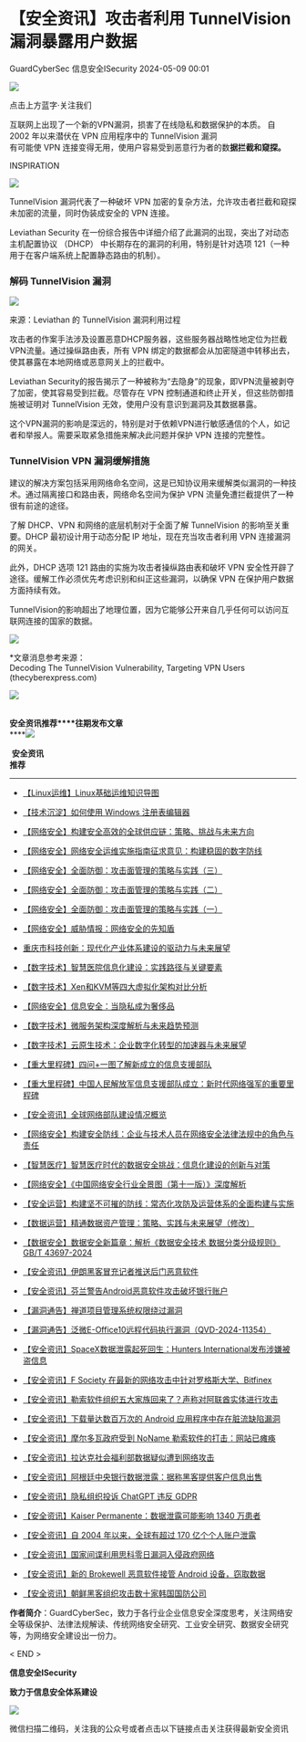 #  【安全资讯】攻击者利用 TunnelVision 漏洞暴露用户数据   
GuardCyberSec  信息安全ISecurity   2024-05-09 00:01  
  
![](https://mmbiz.qpic.cn/sz_mmbiz_gif/C6Ge5dDibEBq1ibwbHuxHEEcHmVe3tzd30oYaianWSx2E0KheazdiaC8lZib3qtdmU8Ex2U1a70aoJuJmDJib9mc65xA/640?wx_fmt=gif&from=appmsg "")  
  
  
点击上方蓝字·关注我们  
  
  
  
  
  
互联网上出现了一个新的VPN漏洞，损害了在线隐私和数据保护的本质。 自 2002 年以来潜伏在 VPN 应用程序中的 TunnelVision 漏洞  
有可能使 VPN 连接变得无用，使用户容易受到恶意行为者的数**据拦截和窥探。**  
  
  
INSPIRATION  
  
![](https://mmbiz.qpic.cn/sz_mmbiz_jpg/C6Ge5dDibEBrLNL961tRcSxWiaqWUrdwZDBzUIRr2Zpt3fwSXSp9FGS3hGDmXQ6Iyiayq91IdGV6w1ZeicZ1L91Emg/640?wx_fmt=other&from=appmsg "")  
  
  
TunnelVision 漏洞代表了一种破坏 VPN 加密的复杂方法，允许攻击者拦截和窥探未加密的流量，同时伪装成安全的 VPN 连接。  
  
Leviathan Security 在一份综合报告中详细介绍了此漏洞的出现，突出了对动态主机配置协议 （DHCP） 中长期存在的漏洞的利用，特别是针对选项 121（一种用于在客户端系统上配置静态路由的机制）。  
### 解码 TunnelVision 漏洞  
  
![](https://mmbiz.qpic.cn/sz_mmbiz_jpg/C6Ge5dDibEBrLNL961tRcSxWiaqWUrdwZD5NEYy7efWzwgjg43NQGwdn6IZZHSlWLfEleSQF5b8f9YovRcsM0oIg/640?wx_fmt=other&from=appmsg "")  
  
来源：Leviathan 的 TunnelVision 漏洞利用过程  
  
攻击者的作案手法涉及设置恶意DHCP服务器，这些服务器战略性地定位为拦截VPN流量。通过操纵路由表，所有 VPN 绑定的数据都会从加密隧道中转移出去，使其暴露在本地网络或恶意网关上的拦截中。  
  
Leviathan Security的报告揭示了一种被称为“去隐身”的现象，即VPN流量被剥夺了加密，使其容易受到拦截。尽管存在 VPN 控制通道和终止开关，但这些防御措施被证明对 TunnelVision 无效，使用户没有意识到漏洞及其数据暴露。  
  
这个VPN漏洞的影响是深远的，特别是对于依赖VPN进行敏感通信的个人，如记者和举报人。需要采取紧急措施来解决此问题并保护 VPN 连接的完整性。  
### TunnelVision VPN 漏洞缓解措施  
  
建议的解决方案包括采用网络命名空间，这是已知协议用来缓解类似漏洞的一种技术。通过隔离接口和路由表，网络命名空间为保护 VPN 流量免遭拦截提供了一种很有前途的途径。  
  
了解 DHCP、VPN 和网络的底层机制对于全面了解 TunnelVision 的影响至关重要。DHCP 最初设计用于动态分配 IP 地址，现在充当攻击者利用 VPN 连接漏洞的网关。  
  
此外，DHCP 选项 121 路由的实施为攻击者操纵路由表和破坏 VPN 安全性开辟了途径。缓解工作必须优先考虑识别和纠正这些漏洞，以确保 VPN 在保护用户数据方面持续有效。  
  
TunnelVision的影响超出了地理位置，因为它能够公开来自几乎任何可以访问互联网连接的国家的数据。  
  
![](https://mmbiz.qpic.cn/sz_mmbiz_gif/C6Ge5dDibEBruzf1dRUPjaicXsFSCV6KN0SEt0AyxFplPENcROnN6WtToLicpWzZWsYVq9Z5MRSGUMcGJU9rOHAMg/640?wx_fmt=gif&from=appmsg "")  
  
  
  
*文章消息参考来源：  
Decoding The TunnelVision Vulnerability, Targeting VPN Users (thecyberexpress.com)  
  
  
  
![](https://mmbiz.qpic.cn/mmbiz_png/f4oz4PGldsrkljIia1cATYDQTq2Sald0SWtAribBKqM0Hdk1uXXAL2rpGoMsK4oZlX7aw88ib2MicteLff09DwmhNA/640?wx_fmt=png "")  
  
   
**安全资讯推荐****往期发布文章**  
****![](https://mmbiz.qpic.cn/mmbiz_png/f4oz4PGldsrkljIia1cATYDQTq2Sald0SWtAribBKqM0Hdk1uXXAL2rpGoMsK4oZlX7aw88ib2MicteLff09DwmhNA/640?wx_fmt=png "")  
  
  
  
 **安全资讯**  
**推荐**  
********  
  
- [【Linux运维】Linux基础运维知识导图](http://mp.weixin.qq.com/s?__biz=MzI3MTk4Mjc3NA==&mid=2247485276&idx=1&sn=99836b4a9984c5957b890d53085f4a4f&chksm=eb38ce85dc4f47938a70c484c3a69554259e6d898d234577aa00d6b2146f142531cac96a64e3&scene=21#wechat_redirect)  
  
  
- [【技术沉淀】如何使用 Windows 注册表编辑器](http://mp.weixin.qq.com/s?__biz=MzI3MTk4Mjc3NA==&mid=2247485276&idx=4&sn=9bd5304c34f24bba3b00f6c2d4f37712&chksm=eb38ce85dc4f479366464cc6d96bc30b3c91b6a0adaff053f882a30f48fb48d19f63a9ecdbb8&scene=21#wechat_redirect)  
  
  
- [【网络安全】构建安全高效的全球供应链：策略、挑战与未来方向](http://mp.weixin.qq.com/s?__biz=MzI3MTk4Mjc3NA==&mid=2247485166&idx=1&sn=6642fb2cd803b8746960ce48864a6260&chksm=eb38cf37dc4f4621ba36f2c8bd3aad8d749dc8f96a340291fec30e0c4d3765c8846048dc5929&scene=21#wechat_redirect)  
  
  
- [【网络安全】网络安全运维实施指南征求意见：构建稳固的数字防线](http://mp.weixin.qq.com/s?__biz=MzI3MTk4Mjc3NA==&mid=2247485073&idx=1&sn=55aae92e37d0e3da862c7eebca29dcf9&chksm=eb38cf48dc4f465eac38fb417d0766c45c712bea09df09271d656f0625256ffbd967ba7b47e1&scene=21#wechat_redirect)  
  
  
- [【网络安全】全面防御：攻击面管理的策略与实践（三）](http://mp.weixin.qq.com/s?__biz=MzI3MTk4Mjc3NA==&mid=2247485031&idx=1&sn=57b4200bac5ae985612c554a2fb7a0d2&chksm=eb38cfbedc4f46a8a1ca8fac87fc76fc6fbaea802f26da43519c31674a84054ae14a5679a334&scene=21#wechat_redirect)  
  
  
- [【网络安全】全面防御：攻击面管理的策略与实践（二）](http://mp.weixin.qq.com/s?__biz=MzI3MTk4Mjc3NA==&mid=2247485008&idx=1&sn=566983f507da8d8e3912b3c154196d6c&chksm=eb38cf89dc4f469f8b4bc7b24d88f8861d5b00f78f064d63d22d57598668e5aa477410e9c79e&scene=21#wechat_redirect)  
  
  
- [【网络安全】全面防御：攻击面管理的策略与实践（一）](http://mp.weixin.qq.com/s?__biz=MzI3MTk4Mjc3NA==&mid=2247484943&idx=1&sn=336df236ce7b87a60e6ff36bd06830f8&chksm=eb38cfd6dc4f46c00936b57b7ee2e2930c991ff2f12029ffab79a11397c90e36053a4c6eee9b&scene=21#wechat_redirect)  
  
  
- [【网络安全】威胁情报：网络安全的先知盾](http://mp.weixin.qq.com/s?__biz=MzI3MTk4Mjc3NA==&mid=2247484912&idx=1&sn=f2d25f46cc807e2ac843c4b756538502&chksm=eb38cc29dc4f453f88de335568f088336bb56ce9f900fb5acafc22e6e0b5e6e3f792e7d717bb&scene=21#wechat_redirect)  
  
  
- [重庆市科技创新：现代化产业体系建设的驱动力与未来展望](http://mp.weixin.qq.com/s?__biz=MzI3MTk4Mjc3NA==&mid=2247484814&idx=1&sn=db87075a73323bdfbec215f241b444a3&chksm=eb38cc57dc4f4541a066535e39e7acb07ed34d9a852717fd1d4dbe00ceb3f96b4eabf137d379&scene=21#wechat_redirect)  
  
  
- [【数字技术】智慧医院信息化建设：实践路径与关键要素](http://mp.weixin.qq.com/s?__biz=MzI3MTk4Mjc3NA==&mid=2247484762&idx=1&sn=9eeb44aea5857673b91a20eb7b8e0594&chksm=eb38cc83dc4f45955472283128a01efcbdf8f5e700426f0ca2e32e6f84f414a5e4173c5bb823&scene=21#wechat_redirect)  
  
  
- [【数字技术】Xen和KVM等四大虚拟化架构对比分析](http://mp.weixin.qq.com/s?__biz=MzI3MTk4Mjc3NA==&mid=2247484762&idx=2&sn=4d1a059a93b3108d3008ec9e15ab8673&chksm=eb38cc83dc4f45953f910053fb8df226dc7f7b1ce9c4cfac2166e4ae6b21fad88b2729a0d783&scene=21#wechat_redirect)  
  
  
- [【网络安全】信息安全：当隐私成为奢侈品](http://mp.weixin.qq.com/s?__biz=MzI3MTk4Mjc3NA==&mid=2247484660&idx=1&sn=fa8ab2fa399e877820110b51016eb957&chksm=eb38cd2ddc4f443baf2aec603ff1e9fe67d07d3bc24cbc08e019b44c7a890a2088a52b3a2c4a&scene=21#wechat_redirect)  
  
  
- [【数字技术】微服务架构深度解析与未来趋势预测](http://mp.weixin.qq.com/s?__biz=MzI3MTk4Mjc3NA==&mid=2247484528&idx=1&sn=bf6a0d7f6d6f242b56024db755a48015&chksm=eb38cda9dc4f44bf15b0e69ed3b795716ab450a27c9e402927d0484ac079980d7cb0be8535fd&scene=21#wechat_redirect)  
  
  
- [【数字技术】云原生技术：企业数字化转型的加速器与未来展望](http://mp.weixin.qq.com/s?__biz=MzI3MTk4Mjc3NA==&mid=2247484437&idx=1&sn=9e9f8596bed10a498557103a91e0bbad&chksm=eb38cdccdc4f44da317765cc6a545d7fb1c3f50836c7c65f112fe713a0d22d4997c89608f17f&scene=21#wechat_redirect)  
  
  
- [【重大里程碑】四问+一图了解新成立的信息支援部队](http://mp.weixin.qq.com/s?__biz=MzI3MTk4Mjc3NA==&mid=2247484395&idx=1&sn=307233af1695e5949012d86dfdd51a9a&chksm=eb38ca32dc4f4324b88acc3f7018ea73044bcead1709ed49a0f019a98112271efbce55d407c4&scene=21#wechat_redirect)  
  
  
- [【重大里程碑】中国人民解放军信息支援部队成立：新时代网络强军的重要里程碑](http://mp.weixin.qq.com/s?__biz=MzI3MTk4Mjc3NA==&mid=2247484385&idx=1&sn=1e062fdff9558ec04dc03341ff37329b&chksm=eb38ca38dc4f432e0841dd1032bed2bcea640ecf48fb0ab15391c3c260624a1886306b941920&scene=21#wechat_redirect)  
  
  
- [【安全资讯】全球网络部队建设情况概览](http://mp.weixin.qq.com/s?__biz=MzI3MTk4Mjc3NA==&mid=2247484385&idx=2&sn=ec98921df5f9d47722bd482be4cee7e1&chksm=eb38ca38dc4f432ee695ae57ca2363c43b53332e60d923d0cdcf49e91ff906c63b669f4decbe&scene=21#wechat_redirect)  
  
  
- [【网络安全】构建安全防线：企业与技术人员在网络安全法律法规中的角色与责任](http://mp.weixin.qq.com/s?__biz=MzI3MTk4Mjc3NA==&mid=2247484315&idx=1&sn=a301abcfbf235a6b901ade4ea062c8de&chksm=eb38ca42dc4f4354e889057200ddbf1623ba7e517309432d5e2ac4e3d13f505cc70612bfb623&scene=21#wechat_redirect)  
  
  
- [【智慧医疗】智慧医疗时代的数据安全挑战：信息化建设的创新与对策](http://mp.weixin.qq.com/s?__biz=MzI3MTk4Mjc3NA==&mid=2247484227&idx=1&sn=80b3e9779ddef2a076a360f407e07e19&chksm=eb38ca9adc4f438c34e695b799d4c4117f430e7cd7f734647a2b7db04a01cd7fdc0c52c8e813&scene=21#wechat_redirect)  
  
  
- [【网络安全】《中国网络安全行业全景图（第十一版）》深度解析](http://mp.weixin.qq.com/s?__biz=MzI3MTk4Mjc3NA==&mid=2247484226&idx=1&sn=a607d675905fe721bbca857741fe66bd&chksm=eb38ca9bdc4f438dbd9181648425b771294e2a6c44449ad28ca4c4a95e5f2d9e3e266760e724&scene=21#wechat_redirect)  
  
  
- [【安全运营】构建坚不可摧的防线：常态化攻防及运营体系的全面构建与实施](http://mp.weixin.qq.com/s?__biz=MzI3MTk4Mjc3NA==&mid=2247484112&idx=1&sn=7247a95b23a6860918a92b8f81a18bf4&chksm=eb38cb09dc4f421fce56c48b9a68c8d404095d6d7488f1b959fa79756e713bd0ff75ee1234cd&scene=21#wechat_redirect)  
  
  
- [【数据运营】精通数据资产管理：策略、实践与未来展望（修改）](http://mp.weixin.qq.com/s?__biz=MzI3MTk4Mjc3NA==&mid=2247484112&idx=3&sn=49f44ef556db33b794600170038f57d6&chksm=eb38cb09dc4f421f89e7b2be247cd19d98f9dda5858b6753f37e56d58b731e463e26facd08ba&scene=21#wechat_redirect)  
  
  
- [【数据安全】数据安全新篇章：解析《数据安全技术 数据分类分级规则》GB/T 43697-2024](http://mp.weixin.qq.com/s?__biz=MzI3MTk4Mjc3NA==&mid=2247484085&idx=2&sn=02be34c866019402b512feaa40304270&chksm=eb38cb6cdc4f427a4ef9aaedc2b7e0b07caede06c9f54123bc0ddb5ae299e794917aa263c037&scene=21#wechat_redirect)  
  
  
- [【安全资讯】伊朗黑客冒充记者推送后门恶意软件](http://mp.weixin.qq.com/s?__biz=MzI3MTk4Mjc3NA==&mid=2247485276&idx=2&sn=0a10d1f1a4db95c4e25d2310f924d1d5&chksm=eb38ce85dc4f47935279309adbd6490f86844d3295935c3889de71cd7e3355aadc53038c5ae1&scene=21#wechat_redirect)  
  
  
- [【安全资讯】芬兰警告Android恶意软件攻击破坏银行账户](http://mp.weixin.qq.com/s?__biz=MzI3MTk4Mjc3NA==&mid=2247485276&idx=3&sn=18c5944c37cc65fc22185b85c0624948&chksm=eb38ce85dc4f479369884c9203edcc23fc66d2a662a5480c4a80fd02c1bdfb4a73fb6af3cd42&scene=21#wechat_redirect)  
  
  
- [【漏洞通告】禅道项目管理系统权限绕过漏洞](http://mp.weixin.qq.com/s?__biz=MzI3MTk4Mjc3NA==&mid=2247484912&idx=2&sn=48062ade5fa1f3480a3b5810abe43c34&chksm=eb38cc29dc4f453f931b45db86cbab4141811f71375d73d6f89d0993779ca5b43147e6d0b836&scene=21#wechat_redirect)  
  
  
- [【漏洞通告】泛微E-Office10远程代码执行漏洞（QVD-2024-11354）](http://mp.weixin.qq.com/s?__biz=MzI3MTk4Mjc3NA==&mid=2247484943&idx=2&sn=66c0c019dc15a35a26c730adfeb0a0c6&chksm=eb38cfd6dc4f46c08deae534ca20c93387c5028b2dd63bc7a0fccc09c23614d16ec7e2dd4e23&scene=21#wechat_redirect)  
  
  
- [【安全资讯】SpaceX数据泄露起死回生：Hunters International发布涉嫌被盗信息](http://mp.weixin.qq.com/s?__biz=MzI3MTk4Mjc3NA==&mid=2247485166&idx=2&sn=ef588b684072aff924f895f46bbefd62&chksm=eb38cf37dc4f462135fc152234231268ecd92ba31a3be02207ca786c2bac5153945a6a41eb3c&scene=21#wechat_redirect)  
  
  
- [【安全资讯】F Society 在最新的网络攻击中针对罗格斯大学、Bitfinex](http://mp.weixin.qq.com/s?__biz=MzI3MTk4Mjc3NA==&mid=2247485166&idx=3&sn=916e5f593fb047772a5bbf601db992b1&chksm=eb38cf37dc4f4621795ba28befe3b13c7b758fa96675e534b932da0f69444c71472c58d68823&scene=21#wechat_redirect)  
  
  
- [【安全资讯】勒索软件组织五大家族回来了？声称对阿联酋实体进行攻击](http://mp.weixin.qq.com/s?__biz=MzI3MTk4Mjc3NA==&mid=2247485134&idx=2&sn=53f45607794291d0d4a632ceb0b2cabd&chksm=eb38cf17dc4f46012315b0743202beb2a9c373c569db2fe1b69a871927e4ff3db42a896b2731&scene=21#wechat_redirect)  
  
  
- [【安全资讯】下载量达数百万次的 Android 应用程序中存在脏流缺陷漏洞](http://mp.weixin.qq.com/s?__biz=MzI3MTk4Mjc3NA==&mid=2247485134&idx=3&sn=5c9d536ac5d6dfb6f21c9fc9874673bb&chksm=eb38cf17dc4f4601c4a7d7112b8890060c8a623b42aee8b076d8b3bfc54c3f52d945bc53c9d5&scene=21#wechat_redirect)  
  
  
- [【安全资讯】摩尔多瓦政府受到 NoName 勒索软件的打击：网站已瘫痪](http://mp.weixin.qq.com/s?__biz=MzI3MTk4Mjc3NA==&mid=2247485073&idx=2&sn=2a9495b7a549895691336b3245741f21&chksm=eb38cf48dc4f465e65116e584f3328e920df161ce6576cc1306849006724b5408a65bdf468d9&scene=21#wechat_redirect)  
  
  
- [【安全资讯】拉达克社会福利部数据疑似遭到网络攻击](http://mp.weixin.qq.com/s?__biz=MzI3MTk4Mjc3NA==&mid=2247485073&idx=3&sn=26c0742b3c51aab26d072f1b1511bea4&chksm=eb38cf48dc4f465e8ea0edc59a147ed62e11c8eb88e5a443d9467517bfb9a5ca5b65161cd00f&scene=21#wechat_redirect)  
  
  
- [【安全资讯】阿根廷中央银行数据泄露：据称黑客提供客户信息出售](http://mp.weixin.qq.com/s?__biz=MzI3MTk4Mjc3NA==&mid=2247485031&idx=2&sn=ffeba8887d1a21c35cd864e181f11fff&chksm=eb38cfbedc4f46a8ba3192b44d101f171ae9040db23f5bcfe3ef85127939eca2412cff4eafde&scene=21#wechat_redirect)  
  
  
- [【安全资讯】隐私组织投诉 ChatGPT 违反 GDPR](http://mp.weixin.qq.com/s?__biz=MzI3MTk4Mjc3NA==&mid=2247485031&idx=3&sn=66628e2cb3f99456c0c797b3568705b9&chksm=eb38cfbedc4f46a864302903ca6b5413b53539f8769c747c92f6e671cc2819b89876b49374a9&scene=21#wechat_redirect)  
  
  
- [【安全资讯】Kaiser Permanente：数据泄露可能影响 1340 万患者](http://mp.weixin.qq.com/s?__biz=MzI3MTk4Mjc3NA==&mid=2247485008&idx=2&sn=f22ae4809e3b022aae3c4f7e867c1591&chksm=eb38cf89dc4f469fb021021ba6ecabd7911d15d69b190c1798c023af64a56f1a87b8a048ff03&scene=21#wechat_redirect)  
  
  
- [【安全资讯】自 2004 年以来，全球有超过 170 亿个个人账户泄露](http://mp.weixin.qq.com/s?__biz=MzI3MTk4Mjc3NA==&mid=2247485008&idx=3&sn=766c34de0b8d0b62f97d7d3b0700d1ef&chksm=eb38cf89dc4f469f8a03143fdf7415b1b6b4c5aa1d764758bdfe1b1325a6c090c9e7eb498d1d&scene=21#wechat_redirect)  
  
  
- [【安全资讯】国家间谍利用思科零日漏洞入侵政府网络](http://mp.weixin.qq.com/s?__biz=MzI3MTk4Mjc3NA==&mid=2247484912&idx=3&sn=39936aa4d9d39f00f8c11f49b9b5d079&chksm=eb38cc29dc4f453f969be44f1d09964da17962c7b191f9d06ccd805bdd6e621cbdd845d6641d&scene=21#wechat_redirect)  
  
  
- [【安全资讯】新的 Brokewell 恶意软件接管 Android 设备，窃取数据](http://mp.weixin.qq.com/s?__biz=MzI3MTk4Mjc3NA==&mid=2247484912&idx=4&sn=f3f23fe0fce702d8d82f65ed162e225e&chksm=eb38cc29dc4f453f937a5cdff38541922af3ec3b4629bdfec46bd1416d0b4e8b4d76e9cb2559&scene=21#wechat_redirect)  
  
  
- [【安全资讯】朝鲜黑客组织攻击数十家韩国国防公司](http://mp.weixin.qq.com/s?__biz=MzI3MTk4Mjc3NA==&mid=2247484814&idx=2&sn=d6c5e99a663fa42c1229e32844834114&chksm=eb38cc57dc4f4541a798cf0ff9df8f05b69ee9718f197bf6db3ba309bf48dd1a883915d9a0bf&scene=21#wechat_redirect)  
  
  
  
  
  
**作者简介**：GuardCyberSec，致力于各行业企业信息安全深度思考，关注网络安全等级保护、法律法规解读、传统网络安全研究、工业安全研究、数据安全研究等，为网络安全建设出一份力。  
  
< END >  
  
**信息安全ISecurity**  
  
**致力于信息安全体系建设**  
  
![](https://mmbiz.qpic.cn/mmbiz_jpg/C6Ge5dDibEBrnySbAPXCLGhyMdKaiaTLqw7hQHhraw1QfBjDo8dPzGtFgMpicfuHSvshrCwyOuPFicRhib6pPhB86Ug/640?wx_fmt=jpeg "")  
  
  
微信扫描二维码，关注我的公众号或者点击以下链接点击关注获得最新安全资讯  
  
  
